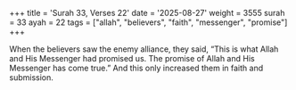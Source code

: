 +++
title = 'Surah 33, Verses 22'
date = '2025-08-27'
weight = 3555
surah = 33
ayah = 22
tags = ["allah", "believers", "faith", "messenger", "promise"]
+++

When the believers saw the enemy alliance, they said, “This is what Allah and His Messenger had promised us. The promise of Allah and His Messenger has come true.” And this only increased them in faith and submission.